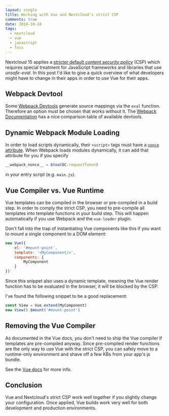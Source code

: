 ```yaml
---
layout: single
title: Working with Vue and Nextcloud's strict CSP
comments: true
date: 2018-10-18
tags:
  - nextcloud
  - vue
  - javascript
  - foss
---
```


Nextcloud 15 applies a [stricter default *content security policy*](https://github.com/nextcloud/server/pull/11028)
 (CSP) which requires special treatment for JavaScript frameworks and libraries that use
*unsafe-eval*. In this post I'd like to give a quick overview of what developers
might have to change in their apps in order to use Vue for their apps.

## Webpack Devtool

Some [Webpack Devtools](https://webpack.js.org/configuration/devtool/) generate
source mappings via the `eval` function. Therefore an option must be chosen that
works without it. The [Webpack Documentation](https://webpack.js.org/configuration/devtool/)
has a nice comparison table of available devtools.

## Dynamic Webpack Module Loading

In order to load scripts dynamically, their `<script>` tags must have a
[`nonce` attribute](https://www.w3.org/TR/CSP2/#script-src-the-nonce-attribute). When
Webpack loads modules dynamically, it can add that attribute for you if you specify

```js
__webpack_nonce__ = btoa(OC.requestToken)
```

in your entry script (e.g. `main.js`).

## Vue Compiler vs. Vue Runtime

Vue templates can be compiled in the browser or pre-compiled in a build step.
In order to comply the strict CSP, you need to pre-compile all templates into
template functions in your build step. This will happen automatically if you
use Webpack and the `vue-loader` plugin.


Don't fall into the trap of instantiating Vue components like this if you want
to mount a single component to a DOM element:

```js
new Vue({
	el: '#mount-point',
	template: '<MyComponent/>',
	components: {
		MyComponent
	}
})
```

Since this snippet also uses a dynamic template, meaning the Vue render function
has to be evaluated in the browser, it will be blocked by the CSP.

I've found the following snippet to be a good replacement:

```js
const View = Vue.extend(MyComponent)
new View().$mount('#mount-point')
```

## Removing the Vue Compiler

As documented in the Vue docs, you don't need to ship the Vue compiler if
templates are pre-compiled anyway. Since pre-compiled render functions are
the only way to use Vue with the strict CSP, you can safely move to a
runtime-only environment and shave off a few KBs from your app's js bundle.

See the [Vue docs](https://vuejs.org/v2/guide/installation.html#Runtime-Compiler-vs-Runtime-only)
for more info.


## Conclusion

Vue and Nextcloud's strict CSP work well together if you slightly change
your configuration. Once applied, Vue builds work very well for both
development and production environments.
